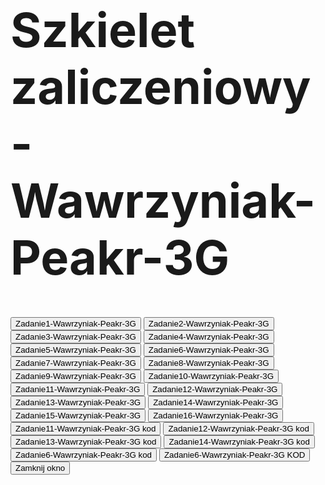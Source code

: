 <html>
<head>
   <title>Wawrzyniak-Peakr-3G</title>
   <script language="JavaScript">
      function WinOpen_z1() {
         window.open("z1_wawr.html", "okienko_z1", "toolbar=no,directories=no,menubar=no,height=380,width=160,top=100,left=100");
      }

      function WinOpen_z2() {
         window.open("z2_wawr.html", "okienko_z2", "toolbar=no,directories=no,menubar=no,height=380,width=160,top=150,left=300");
      }

      function WinOpen_z3() {
         window.open("z3_wawr.html", "okienko_z3", "toolbar=no,directories=no,menubar=no,height=380,width=160,top=200,left=200");
      }

      function WinOpen_z4() {
         window.open("z4_wawr.html", "okienko_z4", "toolbar=no,directories=no,menubar=no,height=500,width=400,top=200,left=400");
      }

      function WinOpen_z5_wieniawa() {
         window.open("z5_wawr.html", "okienko_z5", "toolbar=no,directories=no,menubar=no,height=300,width=200,top=200,left=600");
      }

      function WinOpen_z6() {
         window.open("z6_wawr.html", "okienko_z6", "toolbar=no,directories=no,menubar=no,height=300,width=200,top=250,left=700");
      }

      function okno_zamknij() {
         window.close();
      }
   </script>
</head>
<body>
   <h1 style="font-size:2cm;">Szkielet zaliczeniowy-Wawrzyniak-Peakr-3G</h1>
   <form>
      <input type="button" name="zadanie1" value="Zadanie1-Wawrzyniak-Peakr-3G" onclick="WinOpen_z1()">
      <input type="button" name="zadanie2" value="Zadanie2-Wawrzyniak-Peakr-3G" onclick="WinOpen_z2()">
      <input type="button" name="zadanie3" value="Zadanie3-Wawrzyniak-Peakr-3G" onclick="WinOpen_z3()">
      <input type="button" name="zadanie4" value="Zadanie4-Wawrzyniak-Peakr-3G" onclick="WinOpen_z4()">
      <input type="button" name="zadanie5" value="Zadanie5-Wawrzyniak-Peakr-3G" onclick="WinOpen_z5()">
      <input type="button" name="zadanie6" value="Zadanie6-Wawrzyniak-Peakr-3G" onclick="WinOpen_z6()">
      <input type="button" name="zadanie7" value="Zadanie7-Wawrzyniak-Peakr-3G" onclick="WinOpen_z7()">
      <input type="button" name="zadanie8" value="Zadanie8-Wawrzyniak-Peakr-3G" onclick="WinOpen_z8()">
      <input type="button" name="zadanie9" value="Zadanie9-Wawrzyniak-Peakr-3G" onclick="WinOpen_z9()">
      <input type="button" name="zadanie10" value="Zadanie10-Wawrzyniak-Peakr-3G" onclick="WinOpen_z10()">
      <input type="button" name="zadanie11" value="Zadanie11-Wawrzyniak-Peakr-3G" onclick="WinOpen_z11()">
      <input type="button" name="zadanie12" value="Zadanie12-Wawrzyniak-Peakr-3G" onclick="WinOpen_z12()">
            <input type="button" name="zadanie13" value="Zadanie13-Wawrzyniak-Peakr-3G" onclick="WinOpen_z13()">
            <input type="button" name="zadanie14" value="Zadanie14-Wawrzyniak-Peakr-3G" onclick="WinOpen_z14()">
            <input type="button" name="zadanie15" value="Zadanie15-Wawrzyniak-Peakr-3G" onclick="WinOpen_z15()">
            <input type="button" name="zadanie16" value="Zadanie16-Wawrzyniak-Peakr-3G" onclick="WinOpen_z16()">
            <input type="button" name="zadanie11_kod" value="Zadanie11-Wawrzyniak-Peakr-3G kod" onclick="WinOpen_z11_kod()">
            <input type="button" name="zadanie12_kod" value="Zadanie12-Wawrzyniak-Peakr-3G kod" onclick="WinOpen_z12_kod()">
      <input type="button" name="zadanie13_kod" value="Zadanie13-Wawrzyniak-Peakr-3G kod" onclick="WinOpen_z13_kod()">
      <input type="button" name="zadanie14_kod" value="Zadanie14-Wawrzyniak-Peakr-3G kod" onclick="WinOpen_z14_kod()">
            <input type="button" name="zadanie15_kod" value="Zadanie6-Wawrzyniak-Peakr-3G kod" onclick="WinOpen_z15_kod()">
            <input type="button" name="zadanie16_kod" value="Zadanie6-Wawrzyniak-Peakr-3G KOD" onclick="WinOpen_z16_kod()">
      <input type="button" value="Zamknij okno" onclick="okno_zamknij()"/>
   </form>
</body>
</html>
